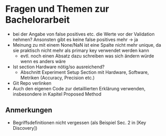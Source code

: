 <!-- LTex: enabled=false -->

# Fragen und Themen zur Bachelorarbeit

- bei der Angabe von false positives etc. die Werte vor der Validation nehmen? Ansonsten gibt es keine false positives mehr -> ja
- Meinung zu mit einem None/NaN ist eine Spalte nicht mehr unique, da sie praktisch nicht mehr als primary key verwendet werden kann
  - evtl. noch einen Absatz dazu schreiben was sich ändern würde wenn es anders wäre
- Ist section Hardware nötig/so ausreichend?
  - Abschnitt Experiment Setup Section mit Hardware, Software, Metriken (Accuracy, Precision etc.)
- Git Repo verlinken
- Auch den eigenen Code zur detaillierten Erklärung verwenden, insbesondere in Kapitel Proposed Method

## Anmerkungen

- Begriffsdefinitionen nicht vergessen (als Beispiel Sec. 2 in [Key Discovery])

[data profiling]: https://link.springer.com/article/10.1007/s00778-015-0389-y "Profiling relational data: a survey"
[ducc]: https://www.vldb.org/pvldb/vol7/p301-heise.pdf
[metronome projekt]: https://hpi.de/naumann/projects/data-profiling-and-analytics/metanome-data-profiling.html
[dataxformer]: https://cs.uwaterloo.ca/~ilyas/papers/AbedjanICDE16.pdf
